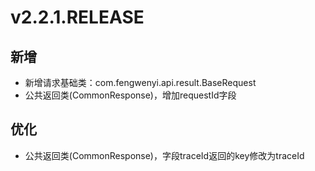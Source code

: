 # v2.2.1.RELEASE

## 新增

- 新增请求基础类：com.fengwenyi.api.result.BaseRequest
- 公共返回类(CommonResponse)，增加requestId字段

## 优化

- 公共返回类(CommonResponse)，字段traceId返回的key修改为traceId
